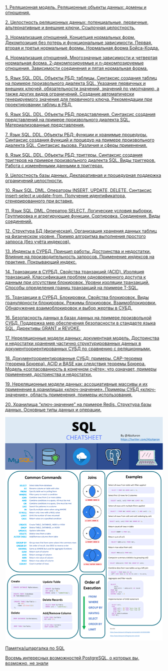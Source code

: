 [1. Реляционная модель. Реляционные объекты данных: домены и отношения.](1.md)

[2. Целостность реляционных данных: потенциальные, первичные, альтернативные и внешние ключи. Ссылочная целостность.](2.md)

[3. Нормализация отношений. Концепция нормальных форм. Декомпозиция без потерь и функциональные зависимости. Первая, вторая и третья нормальные формы. Нормальная форма Бойса-Кодда.](3.md)

[4. Нормализация отношений. Многозначные зависимости и четвертая нормальная форма. 2-декомпозируемые и n-декомпозируемые отношения. Зависимости соединения и пятая нормальная форма.](4.md)

[5. Язык SQL. DDL. Объекты РБД: таблицы. Синтаксис создания таблиц на примере произвольного диалекта SQL. Указание первичных и внешних ключей, обязательности значений, значений по умолчанию, а также других видов ограничений. Создание автоматически генерируемого значения для первичного ключа. Рекомендации при проектировании таблиц в РБД.](5.md)

[6. Язык SQL. DDL. Объекты РБД: представления. Синтаксис создания представлений на примере произвольного диалекта SQL. Материализованные представления.](6.md)

[7. Язык SQL. DDL. Объекты РБД: функции и хранимые процедуры. Синтаксис создания функций и процедур на примере произвольного диалекта SQL. Синтаксис вызова. Различия и сферы применения.](7.md)

[8. Язык SQL. DDL. Объекты РБД: триггеры. Синтаксис создания триггеров на примере произвольного диалекта SQL. Виды триггеров. Работа с изменёнными данными в триггерах.](8.md)

[9. Целостность базы данных. Декларативная и процедурная поддержка ограничений целостности.](9.md)

[10. Язык SQL. DML. Операторы INSERT, UPDATE, DELETE. Синтаксис insert-select и update-from. Получение идентификатора, сгенерированного при вставке.](10.md)

[11. Язык SQL. DML. Оператор SELECT. Логические условия выборки. Группировка и агрегирующие функции. Сортировка. Соединения. Виды соединений.](11.md)

[12. Структура БД  (физическая). Организация хранения данных таблиц на физическом уровне. Пример алгоритма выполнения простого запроса (без учёта индексов).](12.md)

[13. Индексы в СУРБД. Принцип работы. Достоинства и недостатки. Влияние на производительность запросов. Применение индексов на практике. Покрывающий индекс.](13.md)

[14. Транзакции в СУРБД. Свойства транзакций (ACID). Изоляция транзакций. Классификация проблем одновременного доступа к данным при отсутствии блокировок. Уровни изоляции транзакций. Способы определения границ транзакций на примере T-SQL.](14.md)

[15. Транзакции в СУРБД. Блокировки. Свойства блокировок. Виды гранулярности блокировок. Режимы блокировок. Взаимоблокировки. Обнаружение взаимоблокировок и выбор жертвы в СУБД.](15.md)

[16. Безопасность данных в базах данных на примере произвольной СУБД. Поддержка мер обеспечения безопасности в стандарте языка SQL. Директивы GRANT и REVOKE.](16.md)

[17. Нереляционные модели данных: документная модель. Достоинства и недостатки хранения частично структурированных данных в документоориентированных СУБД по сравнению с реляционными.](17.md)

[18. Документоориентированные СУБД: примеры. CAP-теорема (теорема Брюера). ACID и BASE как следствия теоремы Брюера. Модель «согласованность в конечном счёте»: что означает, примеры применения, достоинства и недостатки.](18.md)

[19. Нереляционные модели данных: ассоциативные массивы и их применение в хранилищах «ключ-значение». Примеры СУБД «ключ-значение», область применения, примеры использования.](19.md)

[20. Хранилища “ключ-значение” на примере Redis. Структура базы данных. Основные типы данных и операции.](20.md)

![](base.jpg)

[Памятка/шпаргалка по SQL](https://habr.com/ru/post/564390/)

[Восемь интересных возможностей PostgreSQL, о которых вы, возможно, не знали](https://habr.com/ru/company/otus/blog/523322/)